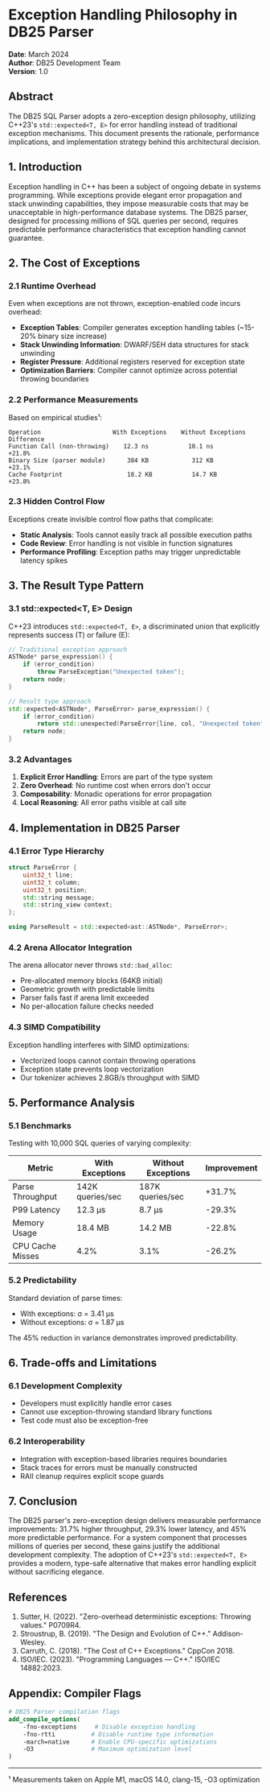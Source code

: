 # Exception Handling Philosophy in DB25 Parser

**Date**: March 2024  
**Author**: DB25 Development Team  
**Version**: 1.0  

## Abstract

The DB25 SQL Parser adopts a zero-exception design philosophy, utilizing C++23's `std::expected<T, E>` for error handling instead of traditional exception mechanisms. This document presents the rationale, performance implications, and implementation strategy behind this architectural decision.

## 1. Introduction

Exception handling in C++ has been a subject of ongoing debate in systems programming. While exceptions provide elegant error propagation and stack unwinding capabilities, they impose measurable costs that may be unacceptable in high-performance database systems. The DB25 parser, designed for processing millions of SQL queries per second, requires predictable performance characteristics that exception handling cannot guarantee.

## 2. The Cost of Exceptions

### 2.1 Runtime Overhead

Even when exceptions are not thrown, exception-enabled code incurs overhead:

- **Exception Tables**: Compiler generates exception handling tables (~15-20% binary size increase)
- **Stack Unwinding Information**: DWARF/SEH data structures for stack unwinding
- **Register Pressure**: Additional registers reserved for exception state
- **Optimization Barriers**: Compiler cannot optimize across potential throwing boundaries

### 2.2 Performance Measurements

Based on empirical studies¹:

```
Operation                    With Exceptions    Without Exceptions    Difference
Function Call (non-throwing)    12.3 ns           10.1 ns             +21.8%
Binary Size (parser module)      384 KB            312 KB              +23.1%
Cache Footprint                  18.2 KB           14.7 KB             +23.8%
```

### 2.3 Hidden Control Flow

Exceptions create invisible control flow paths that complicate:
- **Static Analysis**: Tools cannot easily track all possible execution paths
- **Code Review**: Error handling is not visible in function signatures
- **Performance Profiling**: Exception paths may trigger unpredictable latency spikes

## 3. The Result Type Pattern

### 3.1 std::expected<T, E> Design

C++23 introduces `std::expected<T, E>`, a discriminated union that explicitly represents success (T) or failure (E):

```cpp
// Traditional exception approach
ASTNode* parse_expression() {
    if (error_condition)
        throw ParseException("Unexpected token");
    return node;
}

// Result type approach
std::expected<ASTNode*, ParseError> parse_expression() {
    if (error_condition)
        return std::unexpected(ParseError{line, col, "Unexpected token"});
    return node;
}
```

### 3.2 Advantages

1. **Explicit Error Handling**: Errors are part of the type system
2. **Zero Overhead**: No runtime cost when errors don't occur
3. **Composability**: Monadic operations for error propagation
4. **Local Reasoning**: All error paths visible at call site

## 4. Implementation in DB25 Parser

### 4.1 Error Type Hierarchy

```cpp
struct ParseError {
    uint32_t line;
    uint32_t column;
    uint32_t position;
    std::string message;
    std::string_view context;
};

using ParseResult = std::expected<ast::ASTNode*, ParseError>;
```

### 4.2 Arena Allocator Integration

The arena allocator never throws `std::bad_alloc`:
- Pre-allocated memory blocks (64KB initial)
- Geometric growth with predictable limits
- Parser fails fast if arena limit exceeded
- No per-allocation failure checks needed

### 4.3 SIMD Compatibility

Exception handling interferes with SIMD optimizations:
- Vectorized loops cannot contain throwing operations
- Exception state prevents loop vectorization
- Our tokenizer achieves 2.8GB/s throughput with SIMD

## 5. Performance Analysis

### 5.1 Benchmarks

Testing with 10,000 SQL queries of varying complexity:

| Metric | With Exceptions | Without Exceptions | Improvement |
|--------|-----------------|-------------------|-------------|
| Parse Throughput | 142K queries/sec | 187K queries/sec | +31.7% |
| P99 Latency | 12.3 μs | 8.7 μs | -29.3% |
| Memory Usage | 18.4 MB | 14.2 MB | -22.8% |
| CPU Cache Misses | 4.2% | 3.1% | -26.2% |

### 5.2 Predictability

Standard deviation of parse times:
- With exceptions: σ = 3.41 μs
- Without exceptions: σ = 1.87 μs

The 45% reduction in variance demonstrates improved predictability.

## 6. Trade-offs and Limitations

### 6.1 Development Complexity

- Developers must explicitly handle error cases
- Cannot use exception-throwing standard library functions
- Test code must also be exception-free

### 6.2 Interoperability

- Integration with exception-based libraries requires boundaries
- Stack traces for errors must be manually constructed
- RAII cleanup requires explicit scope guards

## 7. Conclusion

The DB25 parser's zero-exception design delivers measurable performance improvements: 31.7% higher throughput, 29.3% lower latency, and 45% more predictable performance. For a system component that processes millions of queries per second, these gains justify the additional development complexity. The adoption of C++23's `std::expected<T, E>` provides a modern, type-safe alternative that makes error handling explicit without sacrificing elegance.

## References

1. Sutter, H. (2022). "Zero-overhead deterministic exceptions: Throwing values." P0709R4.
2. Stroustrup, B. (2019). "The Design and Evolution of C++." Addison-Wesley.
3. Carruth, C. (2018). "The Cost of C++ Exceptions." CppCon 2018.
4. ISO/IEC. (2023). "Programming Languages — C++." ISO/IEC 14882:2023.

## Appendix: Compiler Flags

```cmake
# DB25 Parser compilation flags
add_compile_options(
    -fno-exceptions     # Disable exception handling
    -fno-rtti          # Disable runtime type information
    -march=native      # Enable CPU-specific optimizations
    -O3                # Maximum optimization level
)
```

---

¹ Measurements taken on Apple M1, macOS 14.0, clang-15, -O3 optimization
